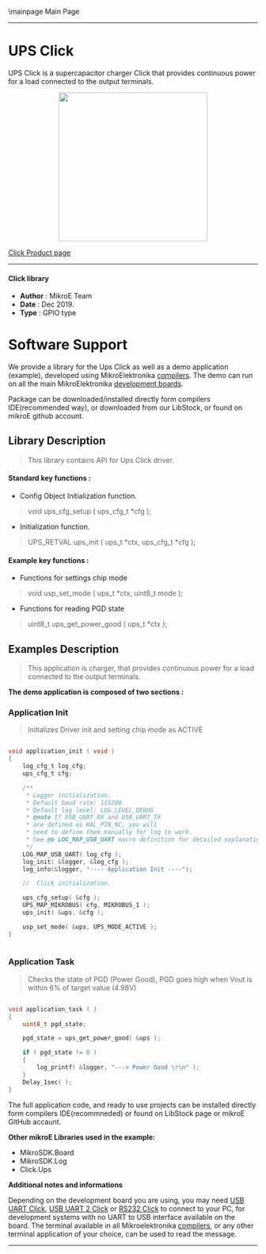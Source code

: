 \mainpage Main Page
 
 

---
# UPS Click

UPS Click is a supercapacitor charger Click that provides continuous power for a load connected to the output terminals.

<p align="center">
  <img src="https://download.mikroe.com/images/click_for_ide/ups_click.png" height=300px>
</p>

[Click Product page](https://www.mikroe.com/ups-click)

---


#### Click library 

- **Author**        : MikroE Team
- **Date**          : Dec 2019.
- **Type**          : GPIO type


# Software Support

We provide a library for the Ups Click 
as well as a demo application (example), developed using MikroElektronika 
[compilers](https://shop.mikroe.com/compilers). 
The demo can run on all the main MikroElektronika [development boards](https://shop.mikroe.com/development-boards).

Package can be downloaded/installed directly form compilers IDE(recommended way), or downloaded from our LibStock, or found on mikroE github account. 

## Library Description

> This library contains API for Ups Click driver.

#### Standard key functions :

- Config Object Initialization function.
> void ups_cfg_setup ( ups_cfg_t *cfg ); 
 
- Initialization function.
> UPS_RETVAL ups_init ( ups_t *ctx, ups_cfg_t *cfg );

#### Example key functions :

- Functions for settings chip mode
> void usp_set_mode ( ups_t *ctx, uint8_t mode );
 
- Functions for reading PGD state
> uint8_t ups_get_power_good ( ups_t *ctx );


## Examples Description

> This application is charger, that provides continuous power for a load connected to the output terminals.

**The demo application is composed of two sections :**

### Application Init 

> Initializes Driver init and setting chip mode as ACTIVE

```c

void application_init ( void )
{
    log_cfg_t log_cfg;
    ups_cfg_t cfg;

    /** 
     * Logger initialization.
     * Default baud rate: 115200
     * Default log level: LOG_LEVEL_DEBUG
     * @note If USB_UART_RX and USB_UART_TX 
     * are defined as HAL_PIN_NC, you will 
     * need to define them manually for log to work. 
     * See @b LOG_MAP_USB_UART macro definition for detailed explanation.
     */
    LOG_MAP_USB_UART( log_cfg );
    log_init( &logger, &log_cfg );
    log_info(&logger, "---- Application Init ----");

    //  Click initialization.

    ups_cfg_setup( &cfg );
    UPS_MAP_MIKROBUS( cfg, MIKROBUS_1 );
    ups_init( &ups, &cfg );

    usp_set_mode( &ups, UPS_MODE_ACTIVE );
}
  
```

### Application Task

> Checks the state of PGD (Power Good), PGD goes high when Vout is within 6% of target value (4.98V)

```c

void application_task ( )
{
    uint8_t pgd_state;

    pgd_state = ups_get_power_good( &ups );

    if ( pgd_state != 0 )
    {
        log_printf( &logger, "---> Power Good \r\n" );
    }
    Delay_1sec( );
} 

```

The full application code, and ready to use projects can be  installed directly form compilers IDE(recommneded) or found on LibStock page or mikroE GitHub accaunt.

**Other mikroE Libraries used in the example:** 

- MikroSDK.Board
- MikroSDK.Log
- Click.Ups

**Additional notes and informations**

Depending on the development board you are using, you may need 
[USB UART Click](https://shop.mikroe.com/usb-uart-click), 
[USB UART 2 Click](https://shop.mikroe.com/usb-uart-2-click) or 
[RS232 Click](https://shop.mikroe.com/rs232-click) to connect to your PC, for 
development systems with no UART to USB interface available on the board. The 
terminal available in all Mikroelektronika 
[compilers](https://shop.mikroe.com/compilers), or any other terminal application 
of your choice, can be used to read the message.


---
